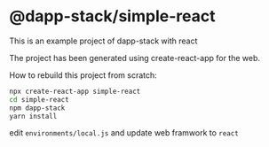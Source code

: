 # @dapp-stack/simple-react

This is an example project of dapp-stack with react

The project has been generated using create-react-app for the web.

How to rebuild this project from scratch:

```sh
npx create-react-app simple-react
cd simple-react
npm dapp-stack
yarn install
```

edit `environments/local.js` and update web framwork to `react`